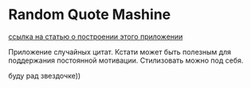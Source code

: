 <h1> Random Quote Mashine</h1>
<a href="https://medium.com/@buugaaga.ildar/build-a-scalable-random-quote-machine-in-react-bd9b3bce6cc0">
  ссылка на статью о построении этого приложении
</a>

<p>
  Приложение случайных цитат. Кстати может быть полезным для поддержания постоянной мотивации. Стилизовать можно под себя.
</p>
буду рад звездочке))